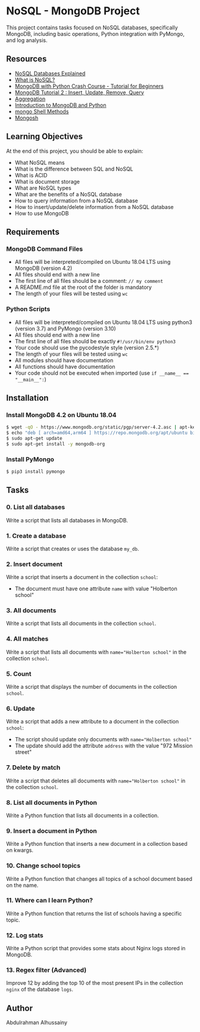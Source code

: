# NoSQL - MongoDB Project

This project contains tasks focused on NoSQL databases, specifically MongoDB, including basic operations, Python integration with PyMongo, and log analysis.

## Resources
- [NoSQL Databases Explained](https://www.mongodb.com/nosql-explained)
- [What is NoSQL?](https://www.youtube.com/watch?v=qUV2j3XBRHc)
- [MongoDB with Python Crash Course - Tutorial for Beginners](https://www.youtube.com/watch?v=E-1xI85Zog8)
- [MongoDB Tutorial 2 : Insert, Update, Remove, Query](https://www.youtube.com/watch?v=CB9G5Dvv-EE)
- [Aggregation](https://docs.mongodb.com/manual/aggregation/)
- [Introduction to MongoDB and Python](https://realpython.com/introduction-to-mongodb-and-python/)
- [mongo Shell Methods](https://docs.mongodb.com/manual/reference/method/)
- [Mongosh](https://www.mongodb.com/docs/mongodb-shell/)

## Learning Objectives
At the end of this project, you should be able to explain:
- What NoSQL means
- What is the difference between SQL and NoSQL
- What is ACID
- What is document storage
- What are NoSQL types
- What are the benefits of a NoSQL database
- How to query information from a NoSQL database
- How to insert/update/delete information from a NoSQL database
- How to use MongoDB

## Requirements
### MongoDB Command Files
- All files will be interpreted/compiled on Ubuntu 18.04 LTS using MongoDB (version 4.2)
- All files should end with a new line
- The first line of all files should be a comment: `// my comment`
- A README.md file at the root of the folder is mandatory
- The length of your files will be tested using `wc`

### Python Scripts
- All files will be interpreted/compiled on Ubuntu 18.04 LTS using python3 (version 3.7) and PyMongo (version 3.10)
- All files should end with a new line
- The first line of all files should be exactly `#!/usr/bin/env python3`
- Your code should use the pycodestyle style (version 2.5.*)
- The length of your files will be tested using `wc`
- All modules should have documentation
- All functions should have documentation
- Your code should not be executed when imported (use `if __name__ == "__main__":`)

## Installation

### Install MongoDB 4.2 on Ubuntu 18.04
```bash
$ wget -qO - https://www.mongodb.org/static/pgp/server-4.2.asc | apt-key add -
$ echo "deb [ arch=amd64,arm64 ] https://repo.mongodb.org/apt/ubuntu bionic/mongodb-org/4.2 multiverse" > /etc/apt/sources.list.d/mongodb-org-4.2.list
$ sudo apt-get update
$ sudo apt-get install -y mongodb-org
```

### Install PyMongo
```bash
$ pip3 install pymongo
```

## Tasks

### 0. List all databases
Write a script that lists all databases in MongoDB.

### 1. Create a database
Write a script that creates or uses the database `my_db`.

### 2. Insert document
Write a script that inserts a document in the collection `school`:
- The document must have one attribute `name` with value "Holberton school"

### 3. All documents
Write a script that lists all documents in the collection `school`.

### 4. All matches
Write a script that lists all documents with `name="Holberton school"` in the collection `school`.

### 5. Count
Write a script that displays the number of documents in the collection `school`.

### 6. Update
Write a script that adds a new attribute to a document in the collection `school`:
- The script should update only documents with `name="Holberton school"`
- The update should add the attribute `address` with the value "972 Mission street"

### 7. Delete by match
Write a script that deletes all documents with `name="Holberton school"` in the collection `school`.

### 8. List all documents in Python
Write a Python function that lists all documents in a collection.

### 9. Insert a document in Python
Write a Python function that inserts a new document in a collection based on kwargs.

### 10. Change school topics
Write a Python function that changes all topics of a school document based on the name.

### 11. Where can I learn Python?
Write a Python function that returns the list of schools having a specific topic.

### 12. Log stats
Write a Python script that provides some stats about Nginx logs stored in MongoDB.

### 13. Regex filter (Advanced)
Improve 12 by adding the top 10 of the most present IPs in the collection `nginx` of the database `logs`.

## Author
Abdulrahman Alhussainy

